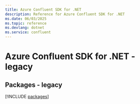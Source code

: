 ```yaml
---
title: Azure Confluent SDK for .NET
description: Reference for Azure Confluent SDK for .NET
ms.date: 06/03/2025
ms.topic: reference
ms.devlang: dotnet
ms.service: confluent
---
```

# Azure Confluent SDK for .NET - legacy
## Packages - legacy
[!INCLUDE [packages](confluent-index.md)]